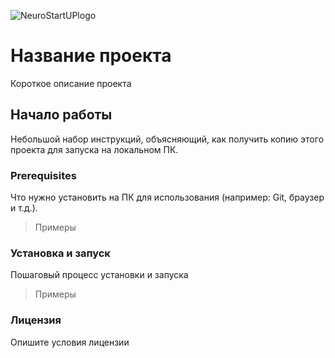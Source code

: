 ![NeuroStartUPlogo](https://camo.githubusercontent.com/c6727c717cad1e4820481abb87524f90782445c5/68747470733a2f2f692e696d6775722e636f6d2f495a4f525769492e706e67)
# Название проекта
Короткое описание проекта

## Начало работы
Небольшой набор инструкций, объясняющий, как получить копию этого проекта для запуска на локальном ПК.

### Prerequisites
Что нужно установить на ПК для использования (например: Git, браузер и т.д.).

>Примеры

### Установка и запуск
Пошаговый процесс установки и запуска

>Примеры

### Лицензия
Опишите условия лицензии
